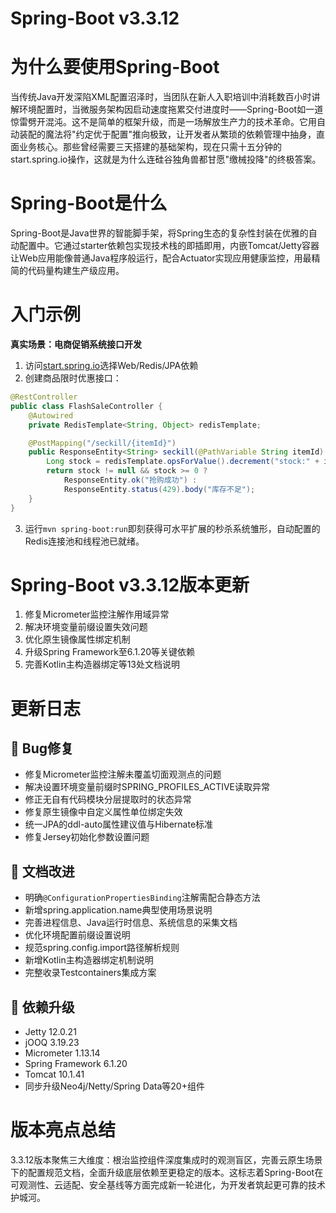 # Spring-Boot v3.3.12
# 为什么要使用Spring-Boot

当传统Java开发深陷XML配置沼泽时，当团队在新人入职培训中消耗数百小时讲解环境配置时，当微服务架构因启动速度拖累交付进度时——Spring-Boot如一道惊雷劈开混沌。这不是简单的框架升级，而是一场解放生产力的技术革命。它用自动装配的魔法将"约定优于配置"推向极致，让开发者从繁琐的依赖管理中抽身，直面业务核心。那些曾经需要三天搭建的基础架构，现在只需十五分钟的start.spring.io操作，这就是为什么连硅谷独角兽都甘愿"缴械投降"的终极答案。

# Spring-Boot是什么

Spring-Boot是Java世界的智能脚手架，将Spring生态的复杂性封装在优雅的自动配置中。它通过starter依赖包实现技术栈的即插即用，内嵌Tomcat/Jetty容器让Web应用能像普通Java程序般运行，配合Actuator实现应用健康监控，用最精简的代码量构建生产级应用。

# 入门示例

**真实场景：电商促销系统接口开发**  
1. 访问[start.spring.io](https://start.spring.io)选择Web/Redis/JPA依赖
2. 创建商品限时优惠接口：
```java
@RestController
public class FlashSaleController {
    @Autowired
    private RedisTemplate<String, Object> redisTemplate;

    @PostMapping("/seckill/{itemId}")
    public ResponseEntity<String> seckill(@PathVariable String itemId) {
        Long stock = redisTemplate.opsForValue().decrement("stock:" + itemId);
        return stock != null && stock >= 0 ? 
            ResponseEntity.ok("抢购成功") : 
            ResponseEntity.status(429).body("库存不足");
    }
}
```
3. 运行`mvn spring-boot:run`即刻获得可水平扩展的秒杀系统雏形，自动配置的Redis连接池和线程池已就绪。

# Spring-Boot v3.3.12版本更新

1. 修复Micrometer监控注解作用域异常
2. 解决环境变量前缀设置失效问题
3. 优化原生镜像属性绑定机制
4. 升级Spring Framework至6.1.20等关键依赖
5. 完善Kotlin主构造器绑定等13处文档说明

# 更新日志

## 🐞 Bug修复

- 修复Micrometer监控注解未覆盖切面观测点的问题
- 解决设置环境变量前缀时SPRING_PROFILES_ACTIVE读取异常
- 修正无自有代码模块分层提取时的状态异常
- 修复原生镜像中自定义属性单位绑定失效
- 统一JPA的ddl-auto属性建议值与Hibernate标准
- 修复Jersey初始化参数设置问题

## 📔 文档改进

- 明确`@ConfigurationPropertiesBinding`注解需配合静态方法
- 新增spring.application.name典型使用场景说明
- 完善进程信息、Java运行时信息、系统信息的采集文档
- 优化环境配置前缀设置说明
- 规范spring.config.import路径解析规则
- 新增Kotlin主构造器绑定机制说明
- 完整收录Testcontainers集成方案

## 🔨 依赖升级

- Jetty 12.0.21
- jOOQ 3.19.23  
- Micrometer 1.13.14
- Spring Framework 6.1.20
- Tomcat 10.1.41
- 同步升级Neo4j/Netty/Spring Data等20+组件

# 版本亮点总结

3.3.12版本聚焦三大维度：根治监控组件深度集成时的观测盲区，完善云原生场景下的配置规范文档，全面升级底层依赖至更稳定的版本。这标志着Spring-Boot在可观测性、云适配、安全基线等方面完成新一轮进化，为开发者筑起更可靠的技术护城河。